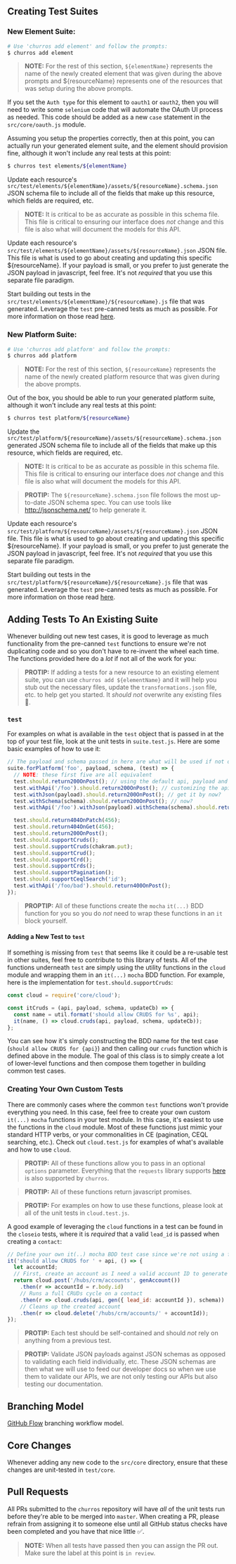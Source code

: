 ## Creating Test Suites

### New Element Suite:

```bash
# Use 'churros add element' and follow the prompts:
$ churros add element
```
> __NOTE:__ For the rest of this section, `${elementName}` represents the name of the newly created element that was given during the above prompts and ${resourceName} represents one of the resources that was setup during the above prompts.

If you set the `Auth type` for this element to `oauth1` or `oauth2`, then you will need to write some `selenium` code that will automate the OAuth UI process as needed.  This code should be added as a new `case` statement in the `src/core/oauth.js` module.

Assuming you setup the properties correctly, then at this point, you can actually run your generated element suite, and the element should provision fine, although it won't include any real tests at this point:
```bash
$ churros test elements/${elementName}
```

Update each resource's `src/test/elements/${elementName}/assets/${resourceName}.schema.json` JSON schema file to include all of the fields that make up this resource, which fields are required, etc.
> __NOTE:__ It is critical to be as accurate as possible in this schema file.  This file is critical to ensuring our interface does *not* change and this file is also what will document the models for this API.

Update each resource's `src/test/elements/${elementName}/assets/${resourceName}.json` JSON file.  This file is what is used to go about creating and updating this specific ${resourceName}.  If your payload is small, or you prefer to just generate the JSON payload in javascript, feel free.  It's not *required* that you use this separate file paradigm.

Start building out tests in the `src/test/elements/${elementName}/${resourceName}.js` file that was generated.  Leverage the `test` pre-canned tests as much as possible.  For more information on those read [here](#adding-tests-to-an-existing-suite).

### New Platform Suite:

```bash
# Use 'churros add platform' and follow the prompts:
$ churros add platform
```
> __NOTE:__ For the rest of this section, `${resourceName}` represents the name of the newly created platform resource that was given during the above prompts.

Out of the box, you should be able to run your generated platform suite, although it won't include any real tests at this point:
```bash
$ churros test platform/${resourceName}
```

Update the `src/test/platform/${resourceName}/assets/${resourceName}.schema.json` generated JSON schema file to include all of the fields that make up this resource, which fields are required, etc.
> __NOTE:__ It is critical to be as accurate as possible in this schema file.  This file is critical to ensuring our interface does *not* change and this file is also what will document the models for this API.

> __PROTIP:__ The `${resourceName}.schema.json` file follows the most up-to-date JSON schema spec. You can use tools like http://jsonschema.net/ to help generate it.

Update each resource's `src/test/platform/${resourceName}/assets/${resourceName}.json` JSON file.  This file is what is used to go about creating and updating this specific ${resourceName}.  If your payload is small, or you prefer to just generate the JSON payload in javascript, feel free.  It's not *required* that you use this separate file paradigm.

Start building out tests in the `src/test/platform/${resourceName}/${resourceName}.js` file that was generated.  Leverage the `test` pre-canned tests as much as possible.  For more information on those read [here](#adding-tests-to-an-existing-suite).

## Adding Tests To An Existing Suite

Whenever building out new test cases, it is good to leverage as much functionality from the pre-canned `test` functions to ensure we're not duplicating code and so you don't have to re-invent the wheel each time.  The functions provided here do a *lot* if not all of the work for you:

>__PROTIP:__ If adding a tests for a new resource to an existing element suite, you can use `churros add ${elementName}` and it will help you stub out the necessary files, update the `transformations.json` file, etc. to help get you started.  It *should not* overwrite any existing files :pray:.

### `test`

For examples on what is available in the `test` object that is passed in at the top of your test file, look at the unit tests in `suite.test.js`.  Here are some basic examples of how to use it:
```javascript
// The payload and schema passed in here are what will be used if not overridden for a given test.
suite.forPlatform('foo', payload, schema, (test) => {
  // NOTE: these first five are all equivalent
  test.should.return200OnPost(); // using the default api, payload and schema
  test.withApi('/foo').should.return200OnPost(); // customizing the api, but using default payload and schema
  test.withJson(payload).should.return200OnPost(); // get it by now?
  test.withSchema(schema).should.return200OnPost(); // now?
  test.withApi('/foo').withJson(payload).withSchema(schema).should.return200OnPost(); // customize them all

  test.should.return404OnPatch(456);
  test.should.return404OnGet(456);
  test.should.return200OnPost();
  test.should.supportCruds();
  test.should.supportCruds(chakram.put);
  test.should.supportCrud();
  test.should.supportCrd();
  test.should.supportCrds();
  test.should.supportPagination();
  test.should.supportCeqlSearch('id');
  test.withApi('/foo/bad').should.return400OnPost();
});
```

> __PROPTIP:__ All of these functions create the `mocha` `it(...)` BDD function for you so you do *not* need to wrap these functions in an `it` block yourself.

#### Adding a New Test to `test`
If something is missing from `test` that seems like it could be a re-usable test in other suites, feel free to contribute to this library of tests.  All of the functions underneath `test` are simply using the utility functions in the `cloud` module and wrapping them in an `it(...)` `mocha` BDD function.  For example, here is the implementation for `test.should.supportCruds`:
```javascript
const cloud = require('core/cloud');

const itCruds = (api, payload, schema, updateCb) => {
  const name = util.format('should allow CRUDS for %s', api);
  it(name, () => cloud.cruds(api, payload, schema, updateCb));
};
```

You can see how it's simply constructing the BDD name for the test case (`should allow CRUDS for {api}`) and then calling our `cruds` function which is defined above in the module.  The goal of this class is to simply create a lot of lower-level functions and then compose them together in building common test cases.

### Creating Your Own Custom Tests
There are commonly cases where the common `test` functions won't provide everything you need.  In this case, feel free to create your own custom `it(...)` `mocha` functions in your test module.  In this case, it's easiest to use the functions in the `cloud` module.  Most of these functions just mimic your standard HTTP verbs, or your commonalities in CE (pagination, CEQL searching, etc.).  Check out `cloud.test.js` for examples of what's available and how to use `cloud`.

> __PROTIP:__ All of these functions allow you to pass in an optional `options` parameter.  Everything that the `requests` library supports [here](https://github.com/request/request#requestoptions-callback) is also supported by `churros`.

> __PROTIP:__ All of these functions return javascript promises.

> __PROTIP:__ For examples on how to use these functions, please look at all of the unit tests in `cloud.test.js`.

A good example of leveraging the `cloud` functions in a test can be found in the `closeio` tests, where it is *required* that a valid `lead_id` is passed when creating a `contact`:
```javascript
// Define your own it(..) mocha BDD test case since we're not using a function from test, which does this for you
it('should allow CRUDS for ' + api, () => {
  let accountId;
  // First, create an account as I need a valid account ID to generate my contact JSON payload
  return cloud.post('/hubs/crm/accounts', genAccount())
    .then(r => accountId = r.body.id)
    // Runs a full CRUDs cycle on a contact
    .then(r => cloud.cruds(api, gen({ lead_id: accountId }), schema))
    // Cleans up the created account
    .then(r => cloud.delete('/hubs/crm/accounts/' + accountId));
});
```

> __PROTIP:__ Each test should be self-contained and should *not* rely on anything from a previous test.

> __PROTIP:__ Validate JSON payloads against JSON schemas as opposed to validating each field individually, etc.  These JSON schemas are then what we will use to feed our developer docs so when we use them to validate our APIs, we are not only testing our APIs but also testing our documentation.

## Branching Model

[GitHub Flow](https://guides.github.com/introduction/flow) branching workflow model.

## Core Changes

Whenever adding any new code to the `src/core` directory, ensure that these changes are unit-tested in `test/core`.

## Pull Requests

All PRs submitted to the `churros` repository will have *all* of the unit tests run before they're able to be merged into `master`.  When creating a PR, please refrain from assigning it to someone else until all GitHub status checks have been completed and you have that nice little :white_check_mark:.

> __NOTE:__ When all tests have passed then you can assign the PR out.  Make sure the label at this point is `in review`.
